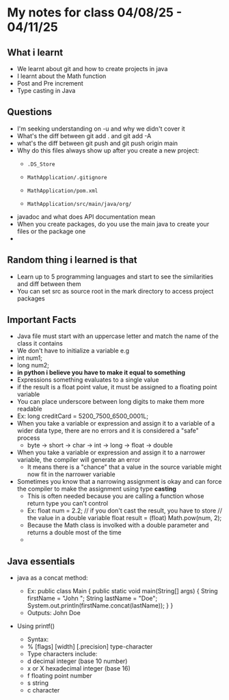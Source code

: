 # My notes for class 04/08/25 - 04/11/25

## What i learnt
 - We learnt about git and how to create projects in java
 - I learnt about the Math function 
 - Post and Pre increment
 - Type casting in Java 

## Questions
 - I'm seeking understanding on -u and why we didn't cover it 
 - What's the diff between git add . and git add -A
 - what's the diff between git push and git push origin main 
 - Why do this files always show up after you create a new project:
   - 	 .DS_Store
   -     MathApplication/.gitignore
   -     MathApplication/pom.xml
   -     MathApplication/src/main/java/org/
 - javadoc and what does API documentation mean 
 - When you create packages, do you use the main java to create your files or the package one 
 - 

## Random thing i learned is that 
 - Learn up to 5 programming languages and start to see the similarities and diff between them 
 - You can set src as source root in the mark directory to access project packages

## Important Facts 
 - Java file must start with an uppercase letter and match the name of the class it contains
 - We don't have to initialize a variable e.g
 - int num1;
 - long num2; 
 - **in python i believe you have to make it equal to something**  
 - Expressions something evaluates to a single value
 - if the result is a float point value, it must be assigned to a
   floating point variable
 - You can place underscore between long digits to make them more readable 
  - Ex: long creditCard = 5200_7500_6500_0001L;
- When you take a variable or expression and assign it to a
  variable of a wider data type, there are no errors and it is
  considered a "safe" process
  - byte -> short -> char -> int -> long -> float -> double
- When you take a variable or expression and assign it to a
  narrower variable, the compiler will generate an error
  - It means there is a "chance" that a value in the source variable
    might now fit in the narrower variable
- Sometimes you know that a narrowing assignment is
  okay and can force the compiler to make the assignment
  using type **casting**
  - This is often needed because you are calling a function
    whose return type you can't control
  - Ex: float num = 2.2;
    // if you don't cast the result, you have to store
    // the value in a double variable
    float result = (float) Math.pow(num, 2);
  - Because the Math class is involked with a double parameter and returns a double most of the time 
  - 


## Java essentials
 - java as a concat method:
   - Ex: public class Main {
     public static void main(String[] args) {
     String firstName = "John ";
     String lastName = "Doe";
     System.out.println(firstName.concat(lastName));
     }
     }
   - Outputs: John Doe
 
- Using printf()
  - Syntax: 
  - % [flags] [width] [.precision] type-character
  - Type characters include:
  - d decimal integer (base 10 number)
  - x or X hexadecimal integer (base 16)
  - f floating point number
  - s string
  - c character

